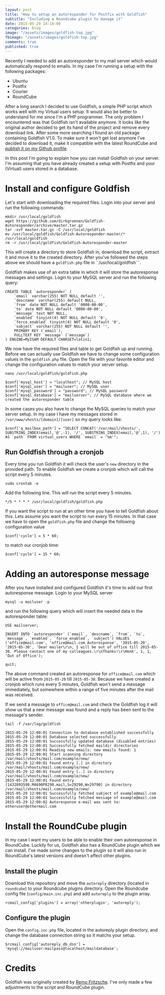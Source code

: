 ```yaml
---
layout: post
title: "How to setup an autoresponder for Postfix with Goldfish"
subtitle: "Including a Roundcube plugin to manage it"
date: 2015-05-29 14:18:00
categories: blog
image: "/assets/images/goldfish-top.jpg"
fbimage: "/assets/images/goldfish-top.jpg"
comments: true
published: true
---
```


Recently I needed to add an autoresponder to my mail server which would automatically respond to emails. In my case I'm running a setup with the following packages:

- Ubuntu
- Postfix
- Courier
- RoundCube

After a long search I decided to use Goldfish, a simple PHP script which works well with my Virtual users setup. It would also be better to understand for me since I'm a PHP programmer. The only problem I encountered was that Goldfish isn't available anymore. It looks like the original author decided to get its hand of the project and remove every download link. After some more searching I found an old package containing Goldfish V1.0. To make sure it won't get lost anymore I've decided to download it, make it compatible with the latest RoundCube and [publish it on my Github profile](https://github.com/dirkgroenen/Goldfish-Autoresponder).

In this post I'm going to explain how you can install Goldfish on your server. I'm assuming that you have already created a setup with Postfix and your (Virtual) users stored in a database.

# Install and configure Goldfish

Let's start with downloading the required files. Login into your server and run the following commands:

```
mkdir /usr/local/goldfish
wget https://github.com/dirkgroenen/Goldfish-Autoresponder/archive/master.tar.gz
tar -xvf master.tar.gz -C /usr/local/goldfish
mv /usr/local/goldfish/Goldfish-Autoresponder-master/* /usr/local/goldfish
rm -r /usr/local/goldfish/Goldfish-Autoresponder-master
```

This will create a directory to store Goldfish in, download the script, extract it and move it to the created directory. After you've followed the steps above we should have a ``goldfish.php`` file in ``/usr/local/goldfish```. 

Goldfish makes use of an extra table in which it will store the autoresponse messages and settings. Login to your MySQL server and run the following query:

```
CREATE TABLE `autoresponder` (
    `email` varchar(255) NOT NULL default '',
    `descname` varchar(255) default NULL,
    `from` date NOT NULL default '0000-00-00',
    `to` date NOT NULL default '0000-00-00',
    `message` text NOT NULL,
    `enabled` tinyint(4) NOT NULL default '0',
    `force_enabled` tinyint(4) NOT NULL default '0',
    `subject` varchar(255) NOT NULL default '',
    PRIMARY KEY (`email`),
    FULLTEXT KEY `message` (`message`)
) ENGINE=MyISAM DEFAULT CHARSET=latin1;
```

We now have the required files and table to get Goldfish up and running. Before we can actually use Goldfish we have to change some configuration values in the ``goldfish.php`` file. Open the file with your favorite editor and change the configuration values to match your server setup. 

```
nano /usr/local/goldfish/goldfish.php
```

```
$conf['mysql_host'] = "localhost"; // MySQL host
$conf['mysql_user'] = "mailuser"; // MySQL user
$conf['mysql_password'] = "password"; // MySQL password
$conf['mysql_database'] = "mailserver"; // MySQL database where we created the autoresponder table
```

In some cases you also have to change the MySQL queries to match your server setup. In my case I have my messages stored in ``/var/www/vhosts/[domain]/[user]`` so my query looks like:

```
$conf['q_mailbox_path'] = "SELECT CONCAT('/var/mail/vhosts/', SUBSTRING_INDEX(email,'@',-1), '/', SUBSTRING_INDEX(email,'@',1), '/') AS `path` FROM virtual_users WHERE `email` = '%m'";
```

## Run Goldfish through a cronjob

Every time you run Goldfish it will check the user's ``new`` directory in the provided path. To enable Goldfish we create a cronjob which will call the script every 5 minutes. 

```
sudo crontab -e
```

Add the following line. This will run the script every 5 minutes. 

```
*/5 * * * * /usr/local/goldfish/goldfish.php
```

If you want the script to run at an other time you have to tell Goldfish about this. Lets assume you want the script to run every 15 minutes. In that case we have to open the ``goldfish.php`` file and change the following configuration value

```
$conf['cycle'] = 5 * 60;
```

to match our cronjob time:

```
$conf['cycle'] = 15 * 60;
```

# Adding an autoresponse message 
After you have installed and configured Goldfish it's time to add our first autoresponse message. Login to your MySQL server

```
mysql -u mailuser -p 
```

and run the following query which will insert the needed data in the autoresponder table:

```
USE mailserver;
```

```
INSERT INTO `autoresponder` (`email`, `descname`, `from`, `to`, `message`, `enabled`, `force_enabled`, `subject`) VALUES ('office@mail.com', 'office@mail.com Autoresponse', '2015-05-20', '2015-05-30', 'Dear mailer\r\n, I will be out of office till 2015-05-30. Please contact one of my colleagues.\r\nThanks!\r\Henk', 1, 1, 'Out of Office');
```

```
quit;
```

The above command created an autoresponse for ``office@mail.com`` which will be active from ``2015-05-20`` till ``2015-05-30``. Because we have created a cronjob which runs every 5 minutes, Goldfish won't send a message immediately, but somewhere within a range of five minutes after the mail was received.

If we send a message to ``office@mail.com`` and check the Goldfish log it will show us that a new message was found and a reply has been sent to the message's sender. 

```
tail -f /var/log/goldfish
```

```
2015-05-29 12:00:01 Connection to database established successfully
2015-05-29 12:00:01 Database selected successfully
2015-05-29 12:00:01 Successfully updated database (disabled entries)
2015-05-29 12:00:01 Successfully fetched maildir directories
2015-05-29 12:00:01 Reading new emails: new emails found: 1
2015-05-29 12:00:01 Start scanning directory /var/mail/vhosts/mail.com/example/new/
2015-05-29 12:00:01 Found entry [.] in directory /var/mail/vhosts/mail.com/example/new/
2015-05-29 12:00:01 Found entry [..] in directory /var/mail/vhosts/mail.com/example/new/
2015-05-29 12:00:01 Found entry [1432893598.M4690P8298.mail,S=29290,W=29790] in directory /var/mail/vhosts/mail.com/example/new/
2015-05-29 12:00:01 Successfully fetched subject of example@mail.com
2015-05-29 12:00:01 Successfully fetched message of example@mail.com
2015-05-29 12:00:02 Autoresponse e-mail was sent to: otheruser@othermail.com
```

# Install the RoundCube plugin
In my case I want my users to be able to enable their own autoresponse in RoundCube. Luckily for us, Goldfish also has a RoundCube plugin which we can install. I've made some changes to the plugin so it will also run in RoundCube's latest versions and doesn't affect other plugins.

## Install the plugin

Download this repository and move the ``autoreply`` directory (located in ``roundcube``) to your Roundcube plugins directory. Open the Roundcube config file (``config/main.inc.php``) and add ``autoreply`` to the plugin array.

```
rcmail_config['plugins'] = array('otherplugin', 'autoreply');
```

## Configure the plugin

Open the ``config.inc.php`` file, located in the autoreply plugin directory, and change the database connection string so it matchs your setup.

```
$rcmail_config['autoreply_db_dsn'] = 'mysql://mailuser:mailpass@localhost/maildatabase';
```

# Credits
Goldfish was originally created by [Remo Fritzsche](http://remofritzsche.com/). I've only made a few adjustments to the script and RoundCube plugin.
